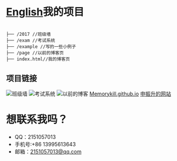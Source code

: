 # [English](https://github.com/Memorykill/Memorykill.github.io/blob/master/guide/readEnglish.md)我的项目
<pre><code>
├── /2017 //班级墙
├── /exam //考试系统
├── /example //写的一些小例子
├── /page //以前的博客页
├── index.html//我的博客页
</pre></code>
## 项目链接
![班级墙](http://520you.club/2017)
![考试系统](http://520you.club/exam)
![以前的博客](http://520you.club/)
[Memorykill.github.io](https://memorykill.github.io/)
[申振升的网站](https://memorykill.github.io/)
# 想联系我吗？
- QQ：2151057013 
- 手机号:+86 13995613643 
- 邮箱：2151057013@qq.com
